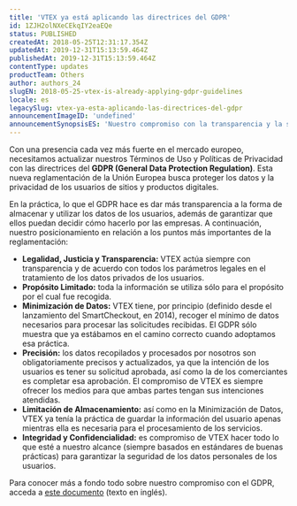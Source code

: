 ```yaml
---
title: 'VTEX ya está aplicando las directrices del GDPR'
id: 1ZJH2olNXeCEkqIY2eaEQe
status: PUBLISHED
createdAt: 2018-05-25T12:31:17.354Z
updatedAt: 2019-12-31T15:13:59.464Z
publishedAt: 2019-12-31T15:13:59.464Z
contentType: updates
productTeam: Others
author: authors_24
slugEN: 2018-05-25-vtex-is-already-applying-gdpr-guidelines
locale: es
legacySlug: vtex-ya-esta-aplicando-las-directrices-del-gdpr
announcementImageID: 'undefined'
announcementSynopsisES: 'Nuestro compromiso con la transparencia y la seguridad de la información ha sido reforzado por nuestra adhesión al GDPR.'
---
```


Con una presencia cada vez más fuerte en el mercado europeo, necesitamos actualizar nuestros Términos de Uso y Políticas de Privacidad con las directrices del __GDPR (General Data Protection Regulation)__. Esta nueva reglamentación de la Unión Europea busca proteger los datos y la privacidad de los usuarios de sitios y productos digitales.

En la práctica, lo que el GDPR hace es dar más transparencia a la forma de almacenar y utilizar los datos de los usuarios, además de garantizar que ellos puedan decidir cómo hacerlo por las empresas. A continuación, nuestro posicionamiento en relación a los puntos más importantes de la reglamentación:

- __Legalidad, Justicia y Transparencia:__ VTEX actúa siempre con transparencia y de acuerdo con todos los parámetros legales en el tratamiento de los datos privados de los usuarios.
- __Propósito Limitado:__ toda la información se utiliza sólo para el propósito por el cual fue recogida.
- __Minimización de Datos:__ VTEX tiene, por principio (definido desde el lanzamiento del SmartCheckout, en 2014), recoger el mínimo de datos necesarios para procesar las solicitudes recibidas. El GDPR sólo muestra que ya estábamos en el camino correcto cuando adoptamos esa práctica.
- __Precisión:__ los datos recopilados y procesados por nosotros son obligatoriamente precisos y actualizados, ya que la intención de los usuarios es tener su solicitud aprobada, así como la de los comerciantes es completar esa aprobación. El compromiso de VTEX es siempre ofrecer los medios para que ambas partes tengan sus intenciones atendidas.
- __Limitación de Almacenamiento:__ así como en la Minimización de Datos, VTEX ya tenía la práctica de guardar la información del usuario apenas mientras ella es necesaria para el procesamiento de los servicios.
- __Integridad y Confidencialidad:__ es compromiso de VTEX hacer todo lo que esté a nuestro alcance (siempre basados en estándares de buenas prácticas) para garantizar la seguridad de los datos personales de los usuarios.

Para conocer más a fondo todo sobre nuestro compromiso con el GDPR, acceda a [este documento](https://compliance.vtex.com/gdpr/) (texto en inglés).
